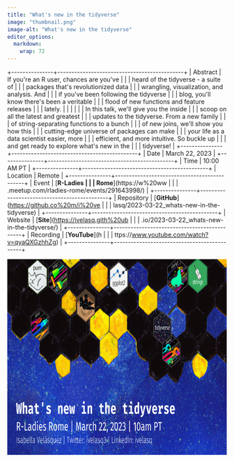 ```yaml
---
title: "What's new in the tidyverse"
image: "thumbnail.png"
image-alt: "What's new in the tidyverse"
editor_options: 
  markdown: 
    wrap: 72
---
```


+---------------+---------------------------------------------+
| Abstract      | If you're an R user, chances are you've     |
|               | heard of the tidyverse - a suite of         |
|               | packages that's revolutionized data         |
|               | wrangling, visualization, and analysis. And |
|               | if you've been following the tidyverse      |
|               | blog, you'll know there's been a veritable  |
|               | flood of new functions and feature releases |
|               | lately.                                     |
|               |                                             |
|               | In this talk, we'll give you the inside     |
|               | scoop on all the latest and greatest        |
|               | updates to the tidyverse. From a new family |
|               | of string-separating functions to a bunch   |
|               | of new joins, we'll show you how this       |
|               | cutting-edge universe of packages can make  |
|               | your life as a data scientist easier, more  |
|               | efficient, and more intuitive. So buckle up |
|               | and get ready to explore what's new in the  |
|               | tidyverse!                                  |
+---------------+---------------------------------------------+
| Date          | March 22, 2023                              |
+---------------+---------------------------------------------+
| Time          | 10:00 AM PT                                 |
+---------------+---------------------------------------------+
| Location      | Remote                                      |
+---------------+---------------------------------------------+
| Event         | [**R-Ladies                                 |
|               | Rome**](https://w%20ww                      |
|               | .meetup.com/rladies-rome/events/291643998/) |
+---------------+---------------------------------------------+
| Repository    | [**GitHub**](https://github.co%20m/i%20ve   |
|               | lasq/2023-03-22_whats-new-in-the-tidyverse) |
+---------------+---------------------------------------------+
| Website       | [**Site**](https://ivelasq.gith%20ub        |
|               | .io/2023-03-22_whats-new-in-the-tidyverse/) |
+---------------+---------------------------------------------+
| Recording     | [**YouTube**](h                             |
|               | ttps://www.youtube.com/watch?v=qyaQXGzhhZg) |
+---------------+---------------------------------------------+

<center><a href="https://ivelasq.github.io/2023-03-22_whats-new-in-the-tidyverse/"><img src="profile2.png" target="_blank" style="width:800px;height:450px;"/></a></center>
